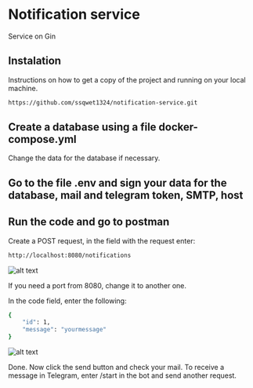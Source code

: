 # Notification service

Service on Gin

## Instalation

Instructions on how to get a copy of the project and running on your local machine.

```bash
https://github.com/ssqwet1324/notification-service.git
```
## Create a database using a file docker-compose.yml

Change the data for the database if necessary.

## Go to the file .env and sign your data for the database, mail and telegram token, SMTP, host


## Run the code and go to postman

Create a POST request, in the field with the request enter:

```bash
http://localhost:8080/notifications
```

![alt text](https://i.imgur.com/0P6tz4k.png)

If you need a port from 8080, change it to another one.

In the code field, enter the following:

```bash
{
    "id": 1,
    "message": "yourmessage"
}
```
![alt text](https://i.imgur.com/6eouPm7.png)

Done. Now click the send button and check your mail. To receive a message in Telegram, enter /start in the bot and send another request.







